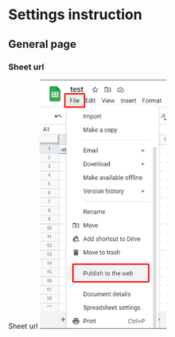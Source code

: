 # Settings instruction

## General page

### Sheet url

Sheet url
<img src="/screenshots/file_publish.png" height="500px">

